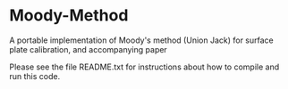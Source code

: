 # Moody-Method
A portable implementation of Moody's method (Union Jack) for surface plate calibration, and accompanying paper

Please see the file README.txt for instructions about how to compile and run this code.
